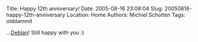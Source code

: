 Title: Happy 12th anniversary!
Date: 2005-08-16 23:08:04
Slug: 20050816-happy-12th-anniversary
Location: Home
Authors: Michiel Scholten
Tags: olddammit

<p>...<a href="http://www.debian.org/">Debian</a>! Still happy with you :)</p>